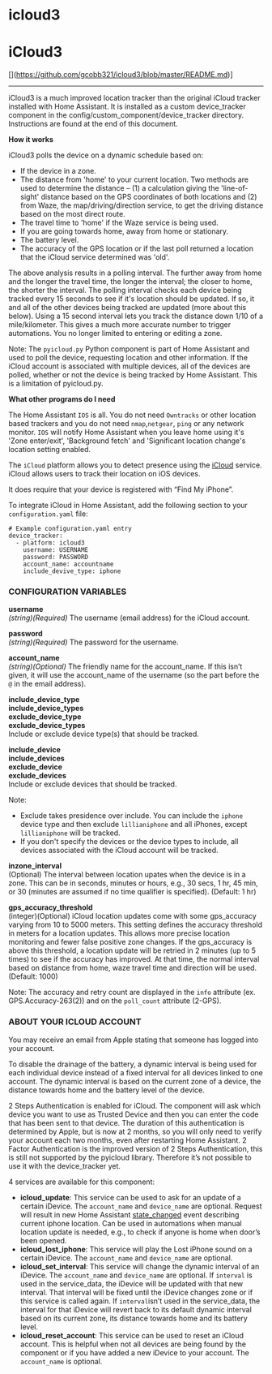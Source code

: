 
# icloud3

# iCloud3
[\](https://github.com/gcobb321/icloud3/blob/master/README.md)]

----------

iCloud3 is a much improved location tracker than the original iCloud tracker installed with Home Assistant. It is installed as a custom device_tracker component in the config/custom_component/device_tracker directory. Instructions are found at the end of this document. 


**How it works**

iCloud3 polls the device on a dynamic schedule based on:
 - If the device in a zone.
 - The distance from 'home' to your current location. Two methods are used to determine the distance – (1) a calculation giving the 'line-of-sight' distance based on the GPS coordinates of both locations and (2) from Waze, the map/driving/direction service, to get the driving distance based on the most direct route. 
 - The travel time to 'home' if the Waze service is being used. 
 - If you are going towards home, away from home or stationary.
 - The battery level.
 - The accuracy of the GPS location or if the last poll returned a location that the iCloud    service determined was 'old'.

The above analysis results in a polling interval. The further away from home and the longer the travel time, the longer the interval; the closer to home, the shorter the interval. The polling interval checks each device being tracked every 15 seconds to see if it's location should be updated. If so, it and all of the other devices being tracked are updated (more about this below). Using a 15 second interval lets you track the distance down 1/10 of a mile/kilometer. This gives a much more accurate number to trigger automations. You no longer limited to entering or editing a zone. 

Note: The `pyicloud.py` Python component is part of Home Assistant and used to poll the device, requesting location and other information. If the iCloud account is associated with multiple devices, all of the devices are polled, whether or not the device is being tracked by Home Assistant. This is a limitation of pyicloud.py. 


**What other programs do I need**

The Home Assistant `IOS` is all. You do not need `Owntracks` or other location based trackers and you do not need  `nmap`,`netgear`, `ping` or any network monitor. `IOS` will notify Home Assistant when you leave home using it's 'Zone enter/exit', 'Background fetch' and 'Significant location change's location setting enabled. 


The `iCloud` platform allows you to detect presence using the  [iCloud](https://www.icloud.com/) service. iCloud allows users to track their location on iOS devices.

It does require that your device is registered with “Find My iPhone”.


To integrate iCloud in Home Assistant, add the following section to your `configuration.yaml` file:

```
# Example configuration.yaml entry
device_tracker:
  - platform: icloud3
    username: USERNAME 
    password: PASSWORD
    account_name: accountname
    include_devive_type: iphone

```


### CONFIGURATION VARIABLES

**username**  
*(string)(Required)* The username (email address) for the iCloud account. 

**password**  
*(string)(Required)* The password for the username. 

**account_name**  
*(string)(Optional)* The friendly name for the account_name. If this isn’t given, it will use the account_name of the username (so the part before the  `@`  in the email address).

**include_device_type**  
**include_device_types**  
**exclude_device_type**  
**exclude_device_types**  
Include or exclude device type(s) that should be tracked. 

**include_device**  
**include_devices**  
**exclude_device**  
**exclude_devices**  
Include or exclude devices that should be tracked. 

Note:
 - Exclude takes presidence over include. You can include the `iphone` device type and then exclude `lillianiphone` and all iPhones, except `lillianiphone` will be tracked.
 - If you don't specify the devices or the device types to include, all devices associated with the iCloud account will be tracked.

**inzone_interval**  
  (Optional) The interval between location upates when the device is in a zone. This can be in seconds, minutes or hours, e.g., 30 secs, 1 hr, 45 min, or 30 (minutes are assumed if no time qualifier is specified). (Default: 1 hr)


**gps_accuracy_threshold**  
  (integer)(Optional) iCloud location updates come with some gps_accuracy varying from 10 to 5000 meters. This setting defines the accuracy threshold in meters for a location updates. This allows more precise location monitoring and fewer false positive zone changes. If the gps_accuracy is above this threshold, a location update will be retried in 2 minutes (up to 5 times) to see if the accuracy has improved. At that time, the normal interval based on distance from home, waze travel time and direction will be used. (Default: 1000)

Note: The accuracy and retry count are displayed in the `info` attribute (ex. GPS.Accuracy-263(2)) and on the  `poll_count`  attribute (2-GPS).



 

### ABOUT YOUR ICLOUD ACCOUNT

You may receive an email from Apple stating that someone has logged into your account.

To disable the drainage of the battery, a dynamic interval is being used for each individual device instead of a fixed interval for all devices linked to one account. The dynamic interval is based on the current zone of a device, the distance towards home and the battery level of the device.

2 Steps Authentication is enabled for iCloud. The component will ask which device you want to use as Trusted Device and then you can enter the code that has been sent to that device. The duration of this authentication is determined by Apple, but is now at 2 months, so you will only need to verify your account each two months, even after restarting Home Assistant. 2 Factor Authentication is the improved version of 2 Steps Authentication, this is still not supported by the pyicloud library. Therefore it’s not possible to use it with the device_tracker yet.

4 services are available for this component:

-   **icloud_update**: This service can be used to ask for an update of a certain iDevice. The  `account_name`  and  `device_name`  are optional. Request will result in new Home Assistant  [state_changed](https://www.home-assistant.io/docs/configuration/events/#event-state_changed)  event describing current iphone location. Can be used in automations when manual location update is needed, e.g., to check if anyone is home when door’s been opened.
-   **icloud_lost_iphone**: This service will play the Lost iPhone sound on a certain iDevice. The  `account_name`  and  `device_name`  are optional.
-   **icloud_set_interval**: This service will change the dynamic interval of an iDevice. The  `account_name`  and  `device_name`  are optional. If  `interval`  is used in the service_data, the iDevice will be updated with that new interval. That interval will be fixed until the iDevice changes zone or if this service is called again. If  `interval`isn’t used in the service_data, the interval for that iDevice will revert back to its default dynamic interval based on its current zone, its distance towards home and its battery level.
-   **icloud_reset_account**: This service can be used to reset an iCloud account. This is helpful when not all devices are being found by the component or if you have added a new iDevice to your account. The  `account_name`  is optional.


<!--stackedit_data:
eyJoaXN0b3J5IjpbMTU1MjQwMDUwMl19
-->